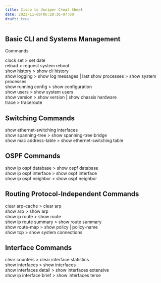 ```yaml
---
title: Cisco to Juniper Cheat Sheet
date: 2023-11-06T06:20:36-07:00
draft: true
---
```


## Basic CLI and Systems Management  
Commands  

clock set  > set date  
reload  > request system reboot  
show history  > show cli history   
show logging  >  show log messages | last
show processes  > show system processes  
show running config  > show configuration  
show users  > show system users  
show version  > show version | show chassis hardware    
trace  > traceroute  
  
## Switching Commands  
show ethernet-switching interfaces  
show spanning-tree  > show spanning-tree bridge  
show mac address-table  > show ethernet-switching table  

## OSPF Commands  
show ip ospf database  > show ospf database  
show ip ospf interface  > show ospf interface  
show ip ospf neighbor  > show ospf neighbor  

## Routing Protocol-Independent Commands  
clear arp-cache  > clear arp  
show arp  > show arp  
show ip route  > show route  
show ip route summary  > show route summary  
show route-map  > show policy | policy-name  
show tcp  > show system connections  

## Interface Commands  
clear counters  > clear interface statistics  
show interfaces  > show interfaces  
show interfaces detail  > show interfaces extensive  
show ip interface brief  > show interfaces terse  
 